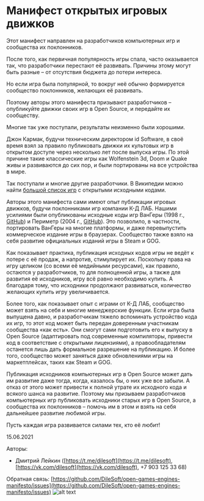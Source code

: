 # Манифест открытых игровых движков

Этот манифест направлен на разработчиков компьютерных игр и сообщества их поклонников.

После того, как первичная популярность игры спала, часто оказывается так, что разработчики перестают её развивать. Причины этому могут быть разные – от отсутствия бюджета до потери интереса.

Но если игра была популярной, то вокруг неё обычно формируется сообщество поклонников, желающих её развивать.

Поэтому авторы этого манифеста призывают разработчиков – опубликуйте движки своих игр в Open Source, и передайте их сообществу.

Многие так уже поступали, результаты неизменно были хорошими.

Джон Кармак, будучи техническим директором id Software, в своё время взял за правило публиковать движки их культовых игр в открытом доступе через несколько лет после выпуска игры. По этой причине такие классические игры как Wolfenstein 3d, Doom и Quake живы и развиваются до сих пор, и были портированы на все устройства в мире.

Так поступали и многие другие разработчики. В Википедии можно найти [большой список игр](https://en.wikipedia.org/wiki/Category:Commercial_video_games_with_freely_available_source_code) с открытыми исходными кодами.

Авторы этого манифеста сами имеют опыт публикации игровых движков, будучи поклонниками игр компании К-Д ЛАБ. Нашими усилиями были опубликованы исходные коды игр ВанГеры (1998 г., [GitHub](http://github.com/KranX/Vangers)) и Периметр (2004 г., [GitHub](http://github.com/KranX/Perimeter)). Это позволило, в частности, портировать ВанГеры на многие платформы, и даже перевыпустить коммерческое издание игры в браузерах. Сообщество также взяло на себя развитие официальных изданий игры в Steam и GOG.

Как показывает практика, публикация исходных кодов игры не ведёт к потере с её продаж, а напротив, стимулирует их. Поскольку права на игру целиком (со всеми её медийными ресурсами), как правило, остаются у разработчиков, то для полноценной игры, а также для развития её исходников, игру всё равно необходимо купить. А благодаря тому, что исходники продолжают развиваться, количество желающих купить игру увеличивается.

Более того, как показывает опыт с играми от К-Д ЛАБ, сообщество может взять на себя и многие менеджерские функции. Если игра была выпущена давно, и разработчикам тяжело вспоминать устройство кода их игр, то этот код может быть передан доверенным участникам сообщества «как есть». Они смогут сами подготовить его к выпуску в Open Source (адаптировать под современные компиляторы, привести код в соответствие с открытыми лицензиями), а правообладателям останется лишь дать формальное разрешение на публикацию. И более того, сообщество может заняться даже обновлениями игры на маркетплейсах, таких как Steam и GOG.

Публикация исходников компьютерных игр в Open Source может дать им развитие даже тогда, когда, казалось бы, о них уже все забыли. А отказ от этого может привести к полной утрате их исходного кода и всякого шанса на развитие. Поэтому мы призываем разработчиков компьютерных игр публиковать исходники старых игр в Open Source, а сообщества их поклонников – помочь им в этом и взять на себя дальнейшее развитие любимой игры.

Пусть каждая игра развивается силами тех, кто её любит!

15.06.2021

Авторы:

*   Дмитрий Лейкин ([https://t.me/dilesoft](https://t.me/dilesoft), [https://vk.com/dilesoft](https://vk.com/dilesoft), +7 903 125 33 68)

Обратная связь: [https://github.com/DileSoft/open-games-engines-manifesto/issues](https://github.com/DileSoft/open-games-engines-manifesto/issues)
![alt text](https://mirrors.creativecommons.org/presskit/buttons/88x31/png/by-sa.png "«Attribution-ShareAlike» («Атрибуция-СохранениеУсловий») 4.0 Всемирная (CC BY-SA 4.0)")
